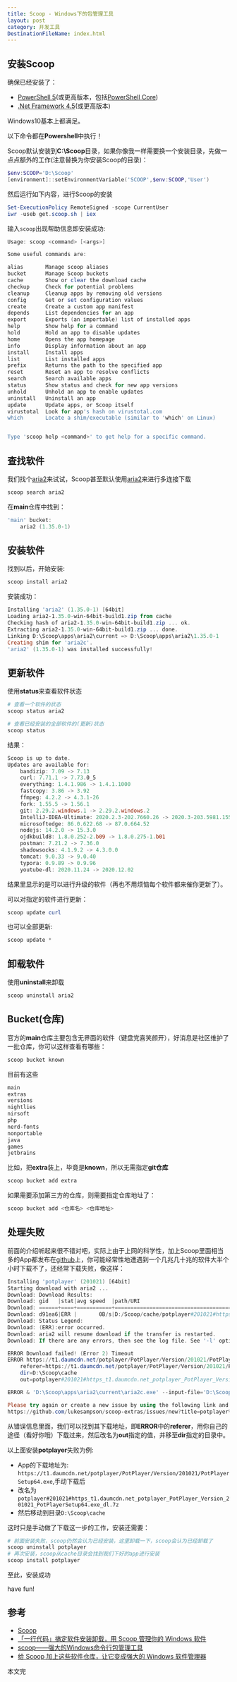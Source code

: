```yaml
---
title: Scoop - Windows下的包管理工具
layout: post
category: 开发工具
DestinationFileName: index.html
---
```


## 安装Scoop
确保已经安装了：
* [PowerShell 5](https://aka.ms/wmf5download)(或更高版本，包括[PowerShell Core](https://docs.microsoft.com/en-us/powershell/scripting/install/installing-powershell-core-on-windows?view=powershell-6))
* [.Net Framework 4.5](https://www.microsoft.com/net/download)(或更高版本)

Windows10基本上都满足。

以下命令都在**Powershell**中执行！

Scoop默认安装到**C:\Scoop**目录，如果你像我一样需要换一个安装目录，先做一点点额外的工作(注意替换为你安装Scoop的目录)：
```powershell
$env:SCOOP='D:\Scoop'
[environment]::setEnvironmentVariable('SCOOP',$env:SCOOP,'User')
```

然后运行如下内容，进行Scoop的安装
```powershell
Set-ExecutionPolicy RemoteSigned -scope CurrentUser
iwr -useb get.scoop.sh | iex
```

输入`scoop`出现帮助信息即安装成功:
```powershell
Usage: scoop <command> [<args>]

Some useful commands are:

alias       Manage scoop aliases
bucket      Manage Scoop buckets
cache       Show or clear the download cache
checkup     Check for potential problems
cleanup     Cleanup apps by removing old versions
config      Get or set configuration values
create      Create a custom app manifest
depends     List dependencies for an app
export      Exports (an importable) list of installed apps
help        Show help for a command
hold        Hold an app to disable updates
home        Opens the app homepage
info        Display information about an app
install     Install apps
list        List installed apps
prefix      Returns the path to the specified app
reset       Reset an app to resolve conflicts
search      Search available apps
status      Show status and check for new app versions
unhold      Unhold an app to enable updates
uninstall   Uninstall an app
update      Update apps, or Scoop itself
virustotal  Look for app's hash on virustotal.com
which       Locate a shim/executable (similar to 'which' on Linux)


Type 'scoop help <command>' to get help for a specific command.
```

## 查找软件
我们找个[aria2](https://aria2.github.io/)来试试，Scoop甚至默认使用[aria2](https://aria2.github.io/)来进行多连接下载
```powershell
scoop search aria2
```
在**main**仓库中找到：
```powershell
'main' bucket:
    aria2 (1.35.0-1)
```

## 安装软件
找到以后，开始安装:
```powershell
scoop install aria2
```
安装成功：
```powershell
Installing 'aria2' (1.35.0-1) [64bit]
Loading aria2-1.35.0-win-64bit-build1.zip from cache
Checking hash of aria2-1.35.0-win-64bit-build1.zip ... ok.
Extracting aria2-1.35.0-win-64bit-build1.zip ... done.
Linking D:\Scoop\apps\aria2\current => D:\Scoop\apps\aria2\1.35.0-1
Creating shim for 'aria2c'.
'aria2' (1.35.0-1) was installed successfully!
```

## 更新软件
使用**status**来查看软件状态
```powershell
# 查看一个软件的状态
scoop status aria2

# 查看已经安装的全部软件的(更新)状态
scoop status
```
结果：
```powershell
Scoop is up to date.
Updates are available for:
    bandizip: 7.09 -> 7.13
    curl: 7.71.1 -> 7.73.0_5
    everything: 1.4.1.986 -> 1.4.1.1000
    fastcopy: 3.86 -> 3.92
    ffmpeg: 4.2.2 -> 4.3.1-26
    fork: 1.55.5 -> 1.56.1
    git: 2.29.2.windows.1 -> 2.29.2.windows.2
    IntelliJ-IDEA-Ultimate: 2020.2.3-202.7660.26 -> 2020.3-203.5981.155
    microsoftedge: 86.0.622.68 -> 87.0.664.52
    nodejs: 14.2.0 -> 15.3.0
    ojdkbuild8: 1.8.0.252-2.b09 -> 1.8.0.275-1.b01
    postman: 7.21.2 -> 7.36.0
    shadowsocks: 4.1.9.2 -> 4.3.0.0
    tomcat: 9.0.33 -> 9.0.40
    typora: 0.9.89 -> 0.9.96
    youtube-dl: 2020.11.24 -> 2020.12.02
```

结果里显示的是可以进行升级的软件（再也不用烦恼每个软件都来催你更新了）。

可以对指定的软件进行更新：
```powershell
scoop update curl
```

也可以全部更新:
```powershell
scoop update *
```

## 卸载软件
使用**uninstall**来卸载
```powershell
scoop uninstall aria2
```

## Bucket(仓库)
官方的**main**仓库主要包含无界面的软件（键盘党喜笑颜开），好消息是社区维护了一批仓库，你可以这样查看有哪些：
```powershell
scoop bucket known
```
目前有这些
```powershell
main
extras
versions
nightlies
nirsoft
php
nerd-fonts
nonportable
java
games
jetbrains
```

比如，把**extra**装上，毕竟是**known**，所以无需指定**git仓库**
```powershell
scoop bucket add extra
```

如果需要添加第三方的仓库，则需要指定仓库地址了：
```powershell
scoop bucket add <仓库名> <仓库地址>
```

## 处理失败
前面的介绍听起来很不错对吧，实际上由于上网的科学性，加上Scoop里面相当多的App都发布在[github](https://github.com/)上，你可能经常性地遭遇到一个几兆几十兆的软件大半个小时下载不了，还经常下载失败，像这样：
```powershell
Installing 'potplayer' (201021) [64bit]
Starting download with aria2 ...
Download: Download Results:
Download: gid   |stat|avg speed  |path/URI
Download: ======+====+===========+=======================================================
Download: d91ea6|ERR |       0B/s|D:/Scoop/cache/potplayer#201021#https_t1.daumcdn.net_potplayer_PotPlayer_Version_201021_PotPlayerSetup64.exe_dl.7z
Download: Status Legend:
Download: (ERR):error occurred.
Download: aria2 will resume download if the transfer is restarted.
Download: If there are any errors, then see the log file. See '-l' option in help/man page for details.

ERROR Download failed! (Error 2) Timeout
ERROR https://t1.daumcdn.net/potplayer/PotPlayer/Version/201021/PotPlayerSetup64.exe#/dl.7z
    referer=https://t1.daumcdn.net/potplayer/PotPlayer/Version/201021/PotPlayerSetup64.exe#/
    dir=D:\Scoop\cache
    out=potplayer#201021#https_t1.daumcdn.net_potplayer_PotPlayer_Version_201021_PotPlayerSetup64.exe_dl.7z

ERROR & 'D:\Scoop\apps\aria2\current\aria2c.exe' --input-file='D:\Scoop\cache\potplayer.txt' --user-agent='Scoop/1.0 (+http://scoop.sh/) PowerShell/5.1 (Windows NT 10.0; Win64; x64; Desktop)' --allow-overwrite=true --auto-file-renaming=false --retry-wait=2 --split=5 --max-connection-per-server=5 --min-split-size=5M --console-log-level=warn --enable-color=false --no-conf=true --follow-metalink=true --metalink-preferred-protocol=https --min-tls-version=TLSv1.2 --stop-with-process=12148 --continue --summary-interval 0

Please try again or create a new issue by using the following link and paste your console output:
https://github.com/lukesampson/scoop-extras/issues/new?title=potplayer%40201021%3a+download+via+aria2+failed
```

从错误信息里面，我们可以找到其下载地址，即**ERROR**中的**referer**，用你自己的途径（看好你哦）下载过来，然后改名为**out**指定的值，并移至**dir**指定的目录中。

以上面安装**potplayer**失败为例:
* App的下载地址为: `https://t1.daumcdn.net/potplayer/PotPlayer/Version/201021/PotPlayerSetup64.exe`,手动下载后
* 改名为`potplayer#201021#https_t1.daumcdn.net_potplayer_PotPlayer_Version_201021_PotPlayerSetup64.exe_dl.7z`
* 然后移动到目录`D:\Scoop\cache`

这时只是手动做了下载这一步的工作，安装还需要：
```powershell
# 前面安装失败，scoop仍然会认为已经安装，这里卸载一下，scoop会认为已经卸载了
scoop uninstall potplayer
# 再次安装，scoop从cache目录会找到我们下好的app进行安装
scoop install potplayer
```

至此，安装成功

have fun!

## 参考
* [Scoop](https://scoop.sh/)
* [「一行代码」搞定软件安装卸载，用 Scoop 管理你的 Windows 软件](https://sspai.com/post/52496)
* [scoop——强大的Windows命令行包管理工具](https://www.jianshu.com/p/50993df76b1c)
* [给 Scoop 加上这些软件仓库，让它变成强大的 Windows 软件管理器](https://sspai.com/post/52710#!)

本文完
